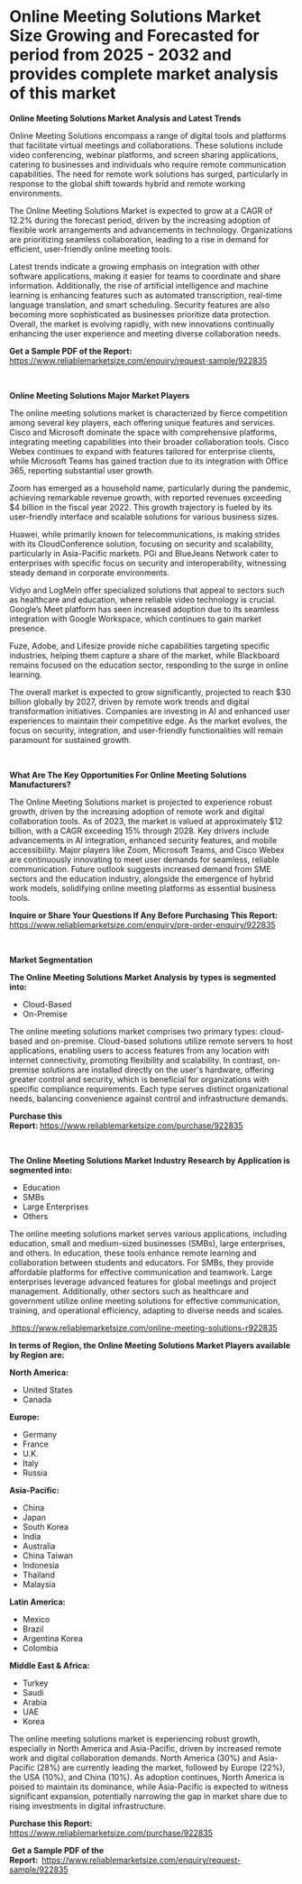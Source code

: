 <p><h1>Online Meeting Solutions Market Size Growing and Forecasted for period from 2025 - 2032 and provides complete market analysis of this market</h1></p><p><strong>Online Meeting Solutions Market Analysis and Latest Trends</strong></p>
<p><p>Online Meeting Solutions encompass a range of digital tools and platforms that facilitate virtual meetings and collaborations. These solutions include video conferencing, webinar platforms, and screen sharing applications, catering to businesses and individuals who require remote communication capabilities. The need for remote work solutions has surged, particularly in response to the global shift towards hybrid and remote working environments.</p><p>The Online Meeting Solutions Market is expected to grow at a CAGR of 12.2% during the forecast period, driven by the increasing adoption of flexible work arrangements and advancements in technology. Organizations are prioritizing seamless collaboration, leading to a rise in demand for efficient, user-friendly online meeting tools.</p><p>Latest trends indicate a growing emphasis on integration with other software applications, making it easier for teams to coordinate and share information. Additionally, the rise of artificial intelligence and machine learning is enhancing features such as automated transcription, real-time language translation, and smart scheduling. Security features are also becoming more sophisticated as businesses prioritize data protection. Overall, the market is evolving rapidly, with new innovations continually enhancing the user experience and meeting diverse collaboration needs.</p></p>
<p><strong>Get a Sample PDF of the Report:&nbsp;</strong> <a href="https://www.reliablemarketsize.com/enquiry/request-sample/922835?utm_campaign=3270&utm_medium=2&utm_source=Github&utm_content=ia&utm_term=18042025&utm_id=online-meeting-solutions">https://www.reliablemarketsize.com/enquiry/request-sample/922835</a></p>
<p>&nbsp;</p>
<p><strong>Online Meeting Solutions Major Market Players</strong></p>
<p><p>The online meeting solutions market is characterized by fierce competition among several key players, each offering unique features and services. Cisco and Microsoft dominate the space with comprehensive platforms, integrating meeting capabilities into their broader collaboration tools. Cisco Webex continues to expand with features tailored for enterprise clients, while Microsoft Teams has gained traction due to its integration with Office 365, reporting substantial user growth.</p><p>Zoom has emerged as a household name, particularly during the pandemic, achieving remarkable revenue growth, with reported revenues exceeding $4 billion in the fiscal year 2022. This growth trajectory is fueled by its user-friendly interface and scalable solutions for various business sizes.</p><p>Huawei, while primarily known for telecommunications, is making strides with its CloudConference solution, focusing on security and scalability, particularly in Asia-Pacific markets. PGi and BlueJeans Network cater to enterprises with specific focus on security and interoperability, witnessing steady demand in corporate environments.</p><p>Vidyo and LogMeIn offer specialized solutions that appeal to sectors such as healthcare and education, where reliable video technology is crucial. Google’s Meet platform has seen increased adoption due to its seamless integration with Google Workspace, which continues to gain market presence.</p><p>Fuze, Adobe, and Lifesize provide niche capabilities targeting specific industries, helping them capture a share of the market, while Blackboard remains focused on the education sector, responding to the surge in online learning.</p><p>The overall market is expected to grow significantly, projected to reach $30 billion globally by 2027, driven by remote work trends and digital transformation initiatives. Companies are investing in AI and enhanced user experiences to maintain their competitive edge. As the market evolves, the focus on security, integration, and user-friendly functionalities will remain paramount for sustained growth.</p></p>
<p>&nbsp;</p>
<p><strong>What Are The Key Opportunities For Online Meeting Solutions Manufacturers?</strong></p>
<p><p>The Online Meeting Solutions market is projected to experience robust growth, driven by the increasing adoption of remote work and digital collaboration tools. As of 2023, the market is valued at approximately $12 billion, with a CAGR exceeding 15% through 2028. Key drivers include advancements in AI integration, enhanced security features, and mobile accessibility. Major players like Zoom, Microsoft Teams, and Cisco Webex are continuously innovating to meet user demands for seamless, reliable communication. Future outlook suggests increased demand from SME sectors and the education industry, alongside the emergence of hybrid work models, solidifying online meeting platforms as essential business tools.</p></p>
<p><strong>Inquire or Share Your Questions If Any Before Purchasing This Report:</strong> <a href="https://www.reliablemarketsize.com/enquiry/pre-order-enquiry/922835?utm_campaign=3270&utm_medium=2&utm_source=Github&utm_content=ia&utm_term=18042025&utm_id=online-meeting-solutions">https://www.reliablemarketsize.com/enquiry/pre-order-enquiry/922835</a></p>
<p>&nbsp;</p>
<p><strong>Market Segmentation</strong></p>
<p><strong>The Online Meeting Solutions Market Analysis by types is segmented into:</strong></p>
<p><ul><li>Cloud-Based</li><li>On-Premise</li></ul></p>
<p><p>The online meeting solutions market comprises two primary types: cloud-based and on-premise. Cloud-based solutions utilize remote servers to host applications, enabling users to access features from any location with internet connectivity, promoting flexibility and scalability. In contrast, on-premise solutions are installed directly on the user's hardware, offering greater control and security, which is beneficial for organizations with specific compliance requirements. Each type serves distinct organizational needs, balancing convenience against control and infrastructure demands.</p></p>
<p><strong>Purchase this Report:&nbsp;</strong><a href="https://www.reliablemarketsize.com/purchase/922835?utm_campaign=3270&utm_medium=2&utm_source=Github&utm_content=ia&utm_term=18042025&utm_id=online-meeting-solutions">https://www.reliablemarketsize.com/purchase/922835</a></p>
<p>&nbsp;</p>
<p><strong>The Online Meeting Solutions Market Industry Research by Application is segmented into:</strong></p>
<p><ul><li>Education</li><li>SMBs</li><li>Large Enterprises</li><li>Others</li></ul></p>
<p><p>The online meeting solutions market serves various applications, including education, small and medium-sized businesses (SMBs), large enterprises, and others. In education, these tools enhance remote learning and collaboration between students and educators. For SMBs, they provide affordable platforms for effective communication and teamwork. Large enterprises leverage advanced features for global meetings and project management. Additionally, other sectors such as healthcare and government utilize online meeting solutions for effective communication, training, and operational efficiency, adapting to diverse needs and scales.</p></p>
<p><a href="https://www.reliablemarketsize.com/online-meeting-solutions-r922835?utm_campaign=3270&utm_medium=2&utm_source=Github&utm_content=ia&utm_term=18042025&utm_id=online-meeting-solutions">&nbsp;https://www.reliablemarketsize.com/online-meeting-solutions-r922835</a></p>
<p><strong>In terms of Region, the Online Meeting Solutions Market Players available by Region are:</strong></p>
<p>
    <p> <strong> North America: </strong>
        <ul>
            <li>United States</li>
            <li>Canada</li>
        </ul>
        </p> 
    <p> <strong> Europe: </strong>
        <ul>
            <li>Germany</li>
            <li>France</li>
            <li>U.K.</li>
            <li>Italy</li>
            <li>Russia</li>
        </ul>
        </p> 
    <p> <strong> Asia-Pacific: </strong>
        <ul>
            <li>China</li>
            <li>Japan</li>
            <li>South Korea</li>
            <li>India</li>
            <li>Australia</li>
            <li>China Taiwan</li>
            <li>Indonesia</li>
            <li>Thailand</li>
            <li>Malaysia</li>
        </ul>
        </p> 
    <p> <strong> Latin America: </strong>
        <ul>
            <li>Mexico</li>
            <li>Brazil</li>
            <li>Argentina Korea</li>
            <li>Colombia</li>
        </ul>
        </p> 
    <p> <strong> Middle East & Africa: </strong>
        <ul>
            <li>Turkey</li>
            <li>Saudi</li>
            <li>Arabia</li>
            <li>UAE</li>
            <li>Korea</li>
        </ul>
    </p>
    </p>
<p><p>The online meeting solutions market is experiencing robust growth, especially in North America and Asia-Pacific, driven by increased remote work and digital collaboration demands. North America (30%) and Asia-Pacific (28%) are currently leading the market, followed by Europe (22%), the USA (10%), and China (10%). As adoption continues, North America is poised to maintain its dominance, while Asia-Pacific is expected to witness significant expansion, potentially narrowing the gap in market share due to rising investments in digital infrastructure.</p></p>
<p><strong>Purchase this Report: </strong><a href="https://www.reliablemarketsize.com/purchase/922835?utm_campaign=3270&utm_medium=2&utm_source=Github&utm_content=ia&utm_term=18042025&utm_id=online-meeting-solutions">https://www.reliablemarketsize.com/purchase/922835</a></p>
<p>&nbsp;<strong>Get a Sample PDF of the Report:&nbsp;&nbsp;</strong><a href="https://www.reliablemarketsize.com/enquiry/request-sample/922835?utm_campaign=3270&utm_medium=2&utm_source=Github&utm_content=ia&utm_term=18042025&utm_id=online-meeting-solutions">https://www.reliablemarketsize.com/enquiry/request-sample/922835</a></p>
<p><strong></strong></p>
<p><p></p><p></p><p></p></p>